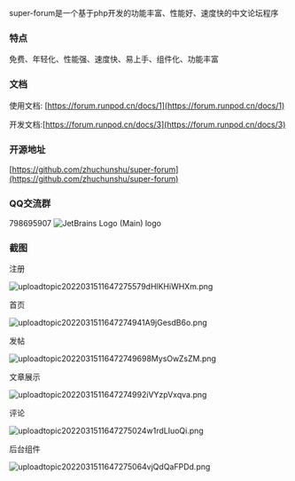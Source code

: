 super-forum是一个基于php开发的功能丰富、性能好、速度快的中文论坛程序

### 特点

免费、年轻化、性能强、速度快、易上手、组件化、功能丰富

### 文档

使用文档: [https://forum.runpod.cn/docs/1](https://forum.runpod.cn/docs/1)

开发文档:[https://forum.runpod.cn/docs/3](https://forum.runpod.cn/docs/3)

### 开源地址

[https://github.com/zhuchunshu/super-forum](https://github.com/zhuchunshu/super-forum)

### QQ交流群

798695907
![JetBrains Logo (Main) logo](https://resources.jetbrains.com/storage/products/company/brand/logos/jb_beam.png)

### 截图

注册

![uploadtopic2022031511647275579dHlKHiWHXm.png](https://forum.runpod.cn/upload/topic/202203/15/1_1647275579_dHlKHiWHXm.png)

首页

![uploadtopic2022031511647274941A9jGesdB6o.png](https://forum.runpod.cn/upload/topic/202203/15/1_1647274941_A9jGesdB6o.png)

发帖

![uploadtopic20220315116472749698MysOwZsZM.png](https://forum.runpod.cn/upload/topic/202203/15/1_1647274969_8MysOwZsZM.png)

文章展示

![uploadtopic2022031511647274992iVYzpVxqva.png](https://forum.runpod.cn/upload/topic/202203/15/1_1647274992_iVYzpVxqva.png)

评论

![uploadtopic2022031511647275024w1rdLIuoQi.png](https://forum.runpod.cn/upload/topic/202203/15/1_1647275024_w1rdLIuoQi.png)

后台组件

![uploadtopic2022031511647275064vjQdQaFPDd.png](https://forum.runpod.cn/upload/topic/202203/15/1_1647275064_vjQdQaFPDd.png)
